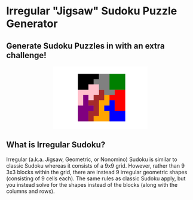 # Irregular "Jigsaw" Sudoku Puzzle Generator
## Generate Sudoku Puzzles in with an extra challenge! 
<img src="docs/img/grid.svg" style="display: block; margin-left: auto; margin-right: auto; width: 50%;">

## What is Irregular Sudoku?
Irregular (a.k.a. Jigsaw, Geometric, or Nonomino) Sudoku is similar to classic Sudoku whereas it consists of a 9x9 grid. However, rather than 9 3x3 blocks within the grid, 
there are instead 9 irregular geometric shapes (consisting of 9 cells each). The same rules as classic Sudoku apply, but you instead solve for the shapes instead of the blocks 
(along with the columns and rows).
